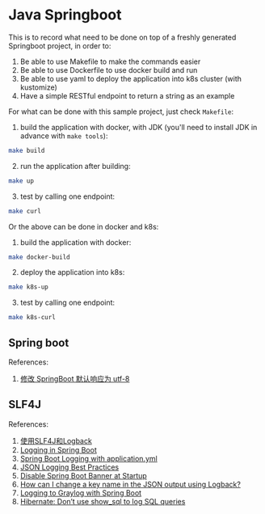# Java Springboot

This is to record what need to be done on top of a freshly generated Springboot project, in order to:
1. Be able to use Makefile to make the commands easier
2. Be able to use Dockerfile to use docker build and run
3. Be able to use yaml to deploy the application into k8s cluster (with kustomize)
4. Have a simple RESTful endpoint to return a string as an example


For what can be done with this sample project, just check `Makefile`:
1. build the application with docker, with JDK (you'll need to install JDK in advance with `make tools`):
```BASH
make build
```

2. run the application after building:
```BASH
make up
```

3. test by calling one endpoint:
```BASH
make curl
```

Or the above can be done in docker and k8s:
1. build the application with docker:
```BASH
make docker-build
```

2. deploy the application into k8s:
```BASH
make k8s-up
```

3. test by calling one endpoint:
```BASH
make k8s-curl
```

## Spring boot
References:
1. [修改 SpringBoot 默认响应为 utf-8](https://blog.csdn.net/howeres/article/details/124751106)

## SLF4J
References:
1. [使用SLF4J和Logback](https://www.liaoxuefeng.com/wiki/1252599548343744/1264739155914176)
2. [Logging in Spring Boot](https://www.baeldung.com/spring-boot-logging)
3. [Spring Boot Logging with application.yml](https://howtodoinjava.com/spring-boot2/logging/configure-logging-application-yml/)
4. [JSON Logging Best Practices](https://www.loggly.com/use-cases/json-logging-best-practices/)
5. [Disable Spring Boot Banner at Startup](https://www.baeldung.com/spring-boot-disable-banner)
6. [How can I change a key name in the JSON output using Logback?](https://stackoverflow.com/questions/59718108/how-can-i-change-a-key-name-in-the-json-output-using-logback)
7. [Logging to Graylog with Spring Boot](https://www.baeldung.com/graylog-with-spring-boot)
8. [Hibernate: Don’t use show_sql to log SQL queries](https://medium.com/javarevisited/hibernate-dont-use-show-sql-to-log-sql-queries-8698cb3013b9)
